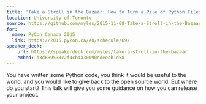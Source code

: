 ```yaml
---
title: 'Take a Stroll in the Bazaar: How to Turn a Pile of Python Files Into an Open Source Project'
location: University of Toronto
source: https://github.com/myles/2015-11-08-Take-a-Stroll-in-the-Bazaar
for:
  name: PyCon Canada 2015
  link: https://2015.pycon.ca/en/schedule/69/
speaker_deck:
    url: https://speakerdeck.com/myles/take-a-stroll-in-the-bazaar
    embed: d3d689533c2f4cb4a30090edeeeb1d58
---
```


You have written some Python code, you think it would be useful to the world, and you would like to give back to the open source world. But where do you start? This talk will give you some guidance on how you can release your project.
